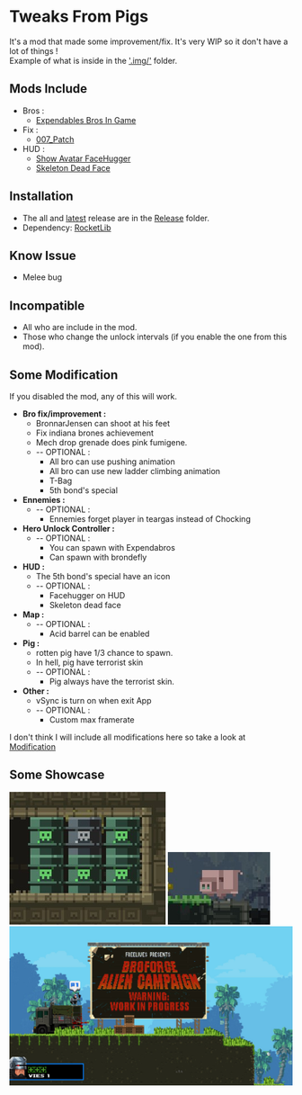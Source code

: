 # Tweaks From Pigs

It's a mod that made some improvement/fix. It's very WIP so it don't have a lot of things !  
Example of what is inside in the ['.img/'](.img/) folder.

## Mods Include

* Bros :
  * [Expendables Bros In Game](../TweaksFromPigs-ModStandalone/ExpendablesBrosInGame)  
* Fix :
  * [007_Patch](../TweaksFromPigs-ModStandalone/007_Patch)
* HUD :
  * [Show Avatar FaceHugger](../TweaksFromPigs-ModStandalone/ShowAvatarFaceHugger)
  * [Skeleton Dead Face](../TweaksFromPigs-ModStandalone/SkeletonDeadFace)

## Installation

* The all and [latest](./Release/TweaksFromPigsMod.zip) release are in the [Release](./Release/) folder.
* Dependency: [RocketLib](https://www.nexusmods.com/broforce/mods/9)

## Know Issue

* Melee bug

## Incompatible

* All who are include in the mod.
* Those who change the unlock intervals (if you enable the one from this mod).

## Some Modification

If you disabled the mod, any of this will work.

* **Bro fix/improvement :**
  * BronnarJensen can shoot at his feet
  * Fix indiana brones achievement
  * Mech drop grenade does pink fumigene.
  * -- OPTIONAL :
    * All bro can use pushing animation
    * All bro can use new ladder climbing animation
    * T-Bag
    * 5th bond's special
* **Ennemies :**
  * -- OPTIONAL :
    * Ennemies forget player in teargas instead of Chocking
* **Hero Unlock Controller :**
  * -- OPTIONAL :
    * You can spawn with Expendabros
    * Can spawn with brondefly
* **HUD :**
  * The 5th bond's special have an icon
  * -- OPTIONAL :
    * Facehugger on HUD
    * Skeleton dead face
* **Map :**
  * -- OPTIONAL :
    * Acid barrel can be enabled
* **Pig :**
  * rotten pig have 1/3 chance to spawn.
  * In hell, pig have terrorist skin
  * -- OPTIONAL :
    * Pig always have the terrorist skin.
* **Other :**
  * vSync is turn on when exit App
  * -- OPTIONAL :
    * Custom max framerate  

I don't think I will include all modifications here so take a look at [Modification](/Modification/)

## Some Showcase

![Acid-Barrel](.img/Acid_Barrel.jpg)
![Sick-Pigs](.img/Sick_Pigs.jpg)
![Alien-Demo-Campaign](.img/AlienDemo_Campaign.jpg)
